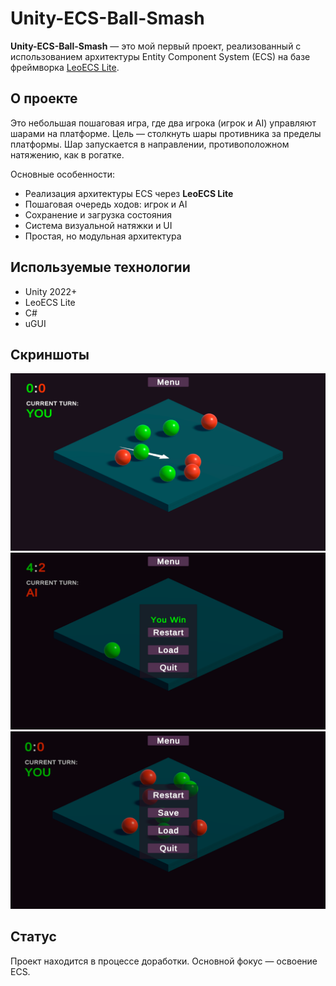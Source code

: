 # Unity-ECS-Ball-Smash

**Unity-ECS-Ball-Smash** — это мой первый проект, реализованный с использованием архитектуры Entity Component System (ECS) на базе фреймворка [LeoECS Lite](https://github.com/Leopotam/ecslite).

## О проекте

Это небольшая пошаговая игра, где два игрока (игрок и AI) управляют шарами на платформе. Цель — столкнуть шары противника за пределы платформы. Шар запускается в направлении, противоположном натяжению, как в рогатке.

Основные особенности:
- Реализация архитектуры ECS через **LeoECS Lite**
- Пошаговая очередь ходов: игрок и AI
- Сохранение и загрузка состояния
- Система визуальной натяжки и UI
- Простая, но модульная архитектура

## Используемые технологии

- Unity 2022+
- LeoECS Lite
- C#
- uGUI

## Скриншоты

![screenshot 1](screenshots/screenshot_2.png)
![screenshot 2](screenshots/screenshot_3.png)
![screenshot 3](screenshots/screenshot_4.png)

## Статус

Проект находится в процессе доработки. Основной фокус — освоение ECS.